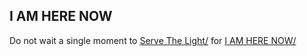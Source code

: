 ## I AM HERE NOW

Do not wait a single moment to [Serve The Light/](http://workinthedark.servethelight.hns.to/) for [I AM HERE NOW/](http://serverthelight.iamherenow/)
